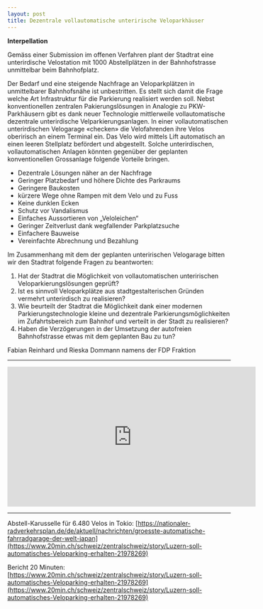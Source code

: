 ```yaml
---
layout: post
title: Dezentrale vollautomatische unterirische Veloparkhäuser 
---
```


**Interpellation**

Gemäss einer Submission im offenen Verfahren plant der Stadtrat eine unterirdische Velostation mit 1000 Abstellplätzen in der Bahnhofstrasse unmittelbar beim Bahnhofplatz.

Der Bedarf und eine steigende Nachfrage an Veloparkplätzen in unmittelbarer Bahnhofsnähe ist unbestritten. Es stellt sich damit die Frage welche Art Infrastruktur für die Parkierung realisiert werden soll. Nebst konventionellen zentralen Pakierungslösungen in Analogie zu PKW-Parkhäusern gibt es dank neuer Technologie mittlerweile vollautomatische dezentrale unterirdische Velparkierungsanlagen. In einer vollautomatischen unterirdischen Velogarage «checken» die Velofahrenden ihre Velos oberirisch an einem Terminal ein. Das Velo wird mittels Lift automatisch an einen leeren Stellplatz befördert und abgestellt.
Solche unterirdischen, vollautomatischen Anlagen könnten gegenüber der geplanten konventionellen Grossanlage folgende Vorteile bringen.

-	Dezentrale Lösungen näher an der Nachfrage
-	Geringer Platzbedarf und höhere Dichte des Parkraums
-	Geringere Baukosten
-	kürzere Wege ohne Rampen mit dem Velo und zu Fuss
-	Keine dunklen Ecken
-	Schutz vor Vandalismus
-	Einfaches Aussortieren von „Veloleichen“
-	Geringer Zeitverlust dank wegfallender Parkplatzsuche
-	Einfachere Bauweise
-	Vereinfachte Abrechnung und Bezahlung

Im Zusammenhang mit dem der geplanten unteririschen Velogarage bitten wir den Stadtrat folgende Fragen zu beantworten:

1. Hat der Stadtrat die Möglichkeit von vollautomatischen unteririschen Veloparkierungslösungen geprüft?
2. Ist es sinnvoll Veloparkplätze aus stadtgestalterischen Gründen vermehrt unterirdisch zu realisieren?
3. Wie beurteilt der Stadtrat die Möglichkeit dank einer modernen Parkierungstechnologie kleine und dezentrale Parkierungsmöglichkeiten im Zufahrtsbereich zum Bahnhof und verteilt in der Stadt zu realisieren?
4. Haben die Verzögerungen in der Umsetzung der autofreien Bahnhofstrasse etwas mit dem geplanten Bau zu tun?

Fabian Reinhard und Rieska Dommann
namens der FDP Fraktion

<hr />

<iframe width="560" height="315" src="https://www.youtube.com/embed/jt40Tp0u7aY" frameborder="0" allow="autoplay; encrypted-media" allowfullscreen></iframe>

<hr />

Abstell-Karusselle für 6.480 Velos in Tokio: [https://nationaler-radverkehrsplan.de/de/aktuell/nachrichten/groesste-automatische-fahrradgarage-der-welt-japan](https://www.20min.ch/schweiz/zentralschweiz/story/Luzern-soll-automatisches-Veloparking-erhalten-21978269)

Bericht 20 Minuten: [https://www.20min.ch/schweiz/zentralschweiz/story/Luzern-soll-automatisches-Veloparking-erhalten-21978269](https://www.20min.ch/schweiz/zentralschweiz/story/Luzern-soll-automatisches-Veloparking-erhalten-21978269)

